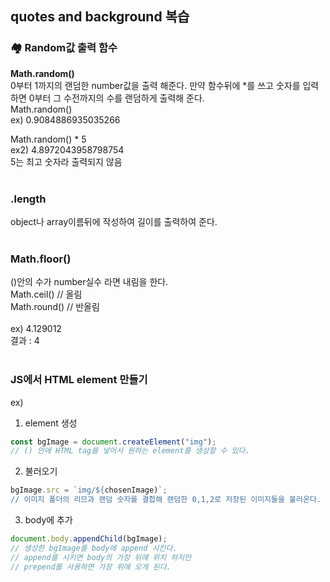 ## quotes and background 복습

### 🏘 Random값 출력 함수

**Math.random()**<br>
0부터 1까지의 랜덤한 number값을 출력 해준다.
만약 함수뒤에 \*를 쓰고 숫자를 입력하면 0부터 그 수전까지의 수를 랜덤하게 출력해 준다.<br>
Math.random() <br>
ex) 0.9084886935035266<br>

Math.random() \* 5<br>
ex2) 4.8972043958798754<br>
5는 최고 숫자라 출력되지 않음
<br>
<br>

### .length

object나 array이름뒤에 작성하여 길이를 출력하여 준다.
<br>
<br>

### Math.floor()

()안의 수가 number실수 라면 내림을 한다.
<br>
Math.ceil() // 올림
<br>
Math.round() // 반올림
<br>
<br>
ex) 4.129012<br>
결과 : 4
<br>
<br>

### JS에서 HTML element 만들기

ex)

1. element 생성<br>

```js
const bgImage = document.createElement("img");
// () 안에 HTML tag를 넣어서 원하는 element를 생성할 수 있다.
```

2. 불러오기

```js
bgImage.src = `img/${chosenImage)`;
// 이미지 폴더의 리므과 랜덤 숫자를 결합해 랜덤한 0,1,2로 저장된 이미지들을 불러온다.
```

3. body에 추가

```js
document.body.appendChild(bgImage);
// 생성한 bgImage를 body에 append 시킨다.
// append를 시키면 body의 가장 뒤에 위치 하지만
// prepend를 사용하면 가장 위에 오게 된다.
```
